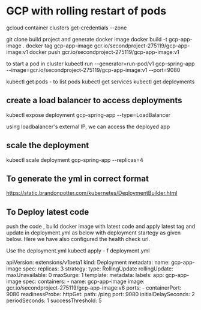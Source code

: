 # GCP with rolling restart of pods

gcloud container clusters get-credentials <cluster-name> --zone <zone-info>

git clone <project-url>
build project and generate docker image
docker build -t gcp-app-image .
docker tag gcp-app-image gcr.io/secondproject-275119/gcp-app-image:v1
docker push gcr.io/secondproject-275119/gcp-app-image:v1

to start a pod in cluster 
kubectl run --generator=run-pod/v1 gcp-spring-app --image=gcr.io/secondproject-275119/gcp-app-image:v1 --port=9080

kubectl get pods - to list pods
kubectl get services 
kubectl get deployments

## create a load balancer to access deployments
kubectl expose deployment gcp-spring-app --type=LoadBalancer

using loadbalancer's external IP, we can access the deployed app

## scale the deployment
kubectl scale deployment gcp-spring-app --replicas=4

## To generate the yml in correct format
https://static.brandonpotter.com/kubernetes/DeploymentBuilder.html

## To Deploy latest code 
push the code , build docker image with latest code and apply latest tag 
and update in deployment.yml as below with deployment startegy as given below.
Here we have also configured the health check url.

Use the deployment.yml
kubectl apply - f deployment.yml

apiVersion: extensions/v1beta1
kind: Deployment
metadata:
  name: gcp-app-image
spec:
  replicas: 3
  strategy:
    type: RollingUpdate
    rollingUpdate:
      maxUnavailable: 0
      maxSurge: 1
  template:
    metadata:
      labels:
        app: gcp-app-image
    spec:
      containers:
        - name: gcp-app-image
          image: gcr.io/secondproject-275119/gcp-app-image:v6
          ports:
            - containerPort: 9080
          readinessProbe:
            httpGet:
              path: /ping
              port: 9080
            initialDelaySeconds: 2
            periodSeconds: 1
            successThreshold: 5

